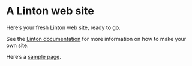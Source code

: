 # A Linton web site

Here’s your fresh Linton web site, ready to go.

See the [Linton documentation](https://rrthomas.github.io/linton) for more information on how to make your own site.

Here’s a [sample page](<Sample page>).
